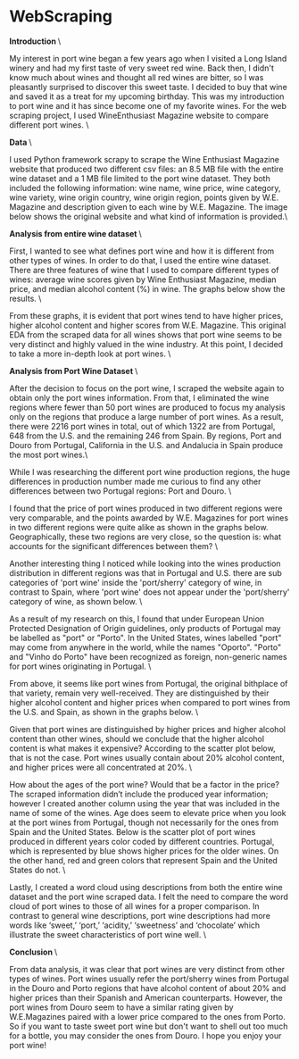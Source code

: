 # WebScraping

<b> Introduction </b> \

My interest in port wine began a few years ago when I visited a Long Island winery and had my first taste of very sweet red wine. Back then, I didn't know much about wines and thought all red wines are bitter, so I was pleasantly surprised to discover this sweet taste. I decided to buy that wine and saved it as a treat for my upcoming birthday. This was my introduction to port wine and it has since become one of my favorite wines. For the web scraping project, I used WineEnthusiast Magazine website to compare different port wines. \

<b> Data </b> \

I used Python framework scrapy to scrape the Wine Enthusiast Magazine website that produced two different csv files: an 8.5 MB file with the entire wine dataset and a 1 MB file limited to the port wine dataset. They both included the following information: wine name, wine price, wine category, wine variety, wine origin country, wine origin region, points given by W.E. Magazine and description given to each wine by W.E. Magazine. The image below shows the original website and what kind of information is provided.\

<b> Analysis from entire wine dataset </b> \

First, I wanted to see what defines port wine and how it is different from other types of wines. In order to do that, I used the entire wine dataset. There are three features of wine that I used to compare different types of wines: average wine scores given by Wine Enthusiast Magazine, median price, and median alcohol content (%) in wine. The graphs below show the results. \

From these graphs, it is evident that port wines tend to have higher prices, higher alcohol content and higher scores from W.E. Magazine. This original EDA from the scraped data for all wines shows that port wine seems to be very distinct and highly valued in the wine industry. At this point, I decided to take a more in-depth look at port wines. \

<b> Analysis from Port Wine Dataset </b> \

After the decision to focus on the port wine, I scraped the website again to obtain only the port wines information. From that, I eliminated the wine regions where fewer than 50 port wines are produced to focus my analysis only on the regions that produce a large number of port wines. As a result, there were 2216 port wines in total, out of which 1322 are from Portugal, 648 from the U.S. and the remaining 246 from Spain. By regions, Port and Douro from Portugal, California in the U.S. and Andalucia in Spain produce the most port wines.\

While I was researching the different port wine production regions, the huge differences in production number made me curious to find any other differences between two Portugal regions: Port and Douro. \

I found that the price of port wines produced in two different regions were very comparable, and the points awarded by W.E. Magazines for port wines in two different regions were quite alike as shown in the graphs below. Geographically, these two regions are very close, so the question is: what accounts for the significant differences between them? \

Another interesting thing I noticed while looking into the wines production distribution in different regions was that in Portugal and U.S. there are sub categories of 'port wine' inside the 'port/sherry' category of wine, in contrast to Spain, where 'port wine' does not appear under the 'port/sherry' category of wine, as shown below. \

As a result of my research on this, I found that under European Union Protected Designation of Origin guidelines, only products of Portugal may be labelled as "port" or "Porto". In the United States, wines labelled "port" may come from anywhere in the world, while the names "Oporto". "Porto" and "Vinho do Porto" have been recognized as foreign, non-generic names for port wines originating in Portugal. \

From above, it seems like port wines from Portugal, the original bithplace of that variety, remain very well-received. They are distinguished by their higher alcohol content and higher prices when compared to port wines from the U.S. and Spain, as shown in the graphs below. \

Given that port wines are distinguished by higher prices and higher alcohol content than other wines, should we conclude that the higher alcohol content is what makes it expensive? According to the scatter plot below, that is not the case. Port wines usually contain about 20% alcohol content, and higher prices were all concentrated at 20%. \

How about the ages of the port wine? Would that be a factor in the price? The scraped information didn’t include the produced year information; however I created another column using the year that was included in the name of some of the wines. Age does seem to elevate price when you look at the port wines from Portugal, though not necessarily for the ones from Spain and the United States. Below is the scatter plot of port wines produced in different years color coded by different countries. Portugal, which is represented by blue shows higher prices for the older wines. On the other hand, red and green colors that represent Spain and the United States do not. \

Lastly, I created a word cloud using descriptions from both the entire wine dataset and the port wine scraped data. I felt the need to compare the word cloud of port wines to those of all wines for a proper comparison. In contrast to general wine descriptions, port wine descriptions had more words like ‘sweet,’ ‘port,’ ‘acidity,’ ‘sweetness’ and ‘chocolate’ which illustrate the sweet characteristics of port wine well. \

<b> Conclusion </b> \

From data analysis, it was clear that port wines are very distinct from other types of wines. Port wines usually refer the port/sherry wines from Portugal in the Douro and Porto regions that have alcohol content of about 20% and higher prices than their Spanish and American counterparts. However, the port wines from Douro seem to have a similar rating given by W.E.Magazines paired with a lower price compared to the ones from Porto. So if you want to taste sweet port wine but don't want to shell out too much for a bottle, you may consider the ones from Douro. I hope you enjoy your port wine!
